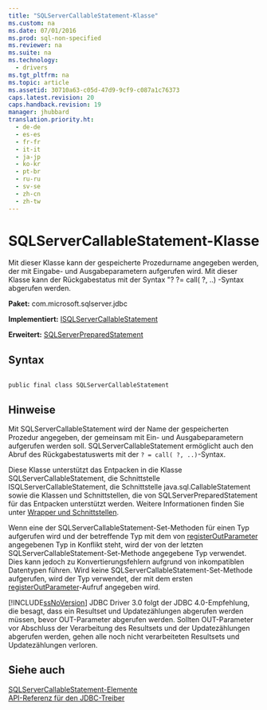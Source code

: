 ```yaml
---
title: "SQLServerCallableStatement-Klasse"
ms.custom: na
ms.date: 07/01/2016
ms.prod: sql-non-specified
ms.reviewer: na
ms.suite: na
ms.technology: 
  - drivers
ms.tgt_pltfrm: na
ms.topic: article
ms.assetid: 30710a63-c05d-47d9-9cf9-c087a1c76373
caps.latest.revision: 20
caps.handback.revision: 19
manager: jhubbard
translation.priority.ht: 
  - de-de
  - es-es
  - fr-fr
  - it-it
  - ja-jp
  - ko-kr
  - pt-br
  - ru-ru
  - sv-se
  - zh-cn
  - zh-tw
---
```

# SQLServerCallableStatement-Klasse
  Mit dieser Klasse kann der gespeicherte Prozedurname angegeben werden, der mit Eingabe\- und Ausgabeparametern aufgerufen wird. Mit dieser Klasse kann der Rückgabestatus mit der Syntax "? ?\= call\( ?, ..\) \-Syntax abgerufen werden.  
  
 **Paket:** com.microsoft.sqlserver.jdbc  
  
 **Implementiert:** [ISQLServerCallableStatement](../content/SQLServerCallableStatement-Class.md)  
  
 **Erweitert:** [SQLServerPreparedStatement](../content/SQLServerPreparedStatement-Class.md)  
  
## Syntax  
  
```  
  
public final class SQLServerCallableStatement  
```  
  
## Hinweise  
 Mit SQLServerCallableStatement wird der Name der gespeicherten Prozedur angegeben, der gemeinsam mit Ein\- und Ausgabeparametern aufgerufen werden soll. SQLServerCallableStatement ermöglicht auch den Abruf des Rückgabestatuswerts mit der `? = call( ?, ..)`\-Syntax.  
  
 Diese Klasse unterstützt das Entpacken in die Klasse SQLServerCallableStatement, die Schnittstelle ISQLServerCallableStatement, die Schnittstelle  java.sql.CallableStatement sowie die Klassen und Schnittstellen, die von  SQLServerPreparedStatement für das Entpacken unterstützt werden. Weitere Informationen finden Sie unter [Wrapper und Schnittstellen](../content/Wrappers-and-Interfaces.md).  
  
 Wenn eine der SQLServerCallableStatement\-Set\-Methoden für einen Typ aufgerufen wird und der betreffende Typ mit dem von [registerOutParameter](../content/registerOutParameter-Method--SQLServerCallableStatement-.md) angegebenen Typ in Konflikt steht, wird der von der letzten SQLServerCallableStatement\-Set\-Methode angegebene Typ verwendet. Dies kann jedoch zu Konvertierungsfehlern aufgrund von inkompatiblen Datentypen führen. Wird keine SQLServerCallableStatement\-Set\-Methode aufgerufen, wird der Typ verwendet, der mit dem ersten [registerOutParameter](../content/registerOutParameter-Method--SQLServerCallableStatement-.md)\-Aufruf angegeben wird.  
  
 [!INCLUDE[ssNoVersion](../content/includes/ssNoVersion_md.md)] JDBC Driver 3.0 folgt der JDBC 4.0\-Empfehlung, die besagt, dass ein Resultset und Updatezählungen abgerufen werden müssen, bevor OUT\-Parameter abgerufen werden. Sollten OUT\-Parameter vor Abschluss der Verarbeitung des Resultsets und der Updatezählungen abgerufen werden, gehen alle noch nicht verarbeiteten Resultsets und Updatezählungen verloren.  
  
## Siehe auch  
 [SQLServerCallableStatement-Elemente](../content/SQLServerCallableStatement-Members.md)   
 [API-Referenz für den JDBC-Treiber](../content/JDBC-Driver-API-Reference.md)  
  
  